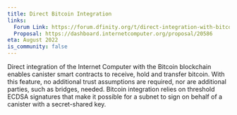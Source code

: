 ```yaml
---
title: Direct Bitcoin Integration
links:
  Forum Link: https://forum.dfinity.org/t/direct-integration-with-bitcoin/6147
  Proposal: https://dashboard.internetcomputer.org/proposal/20586
eta: August 2022
is_community: false
---
```


Direct integration of the Internet Computer with the Bitcoin blockchain enables canister smart contracts to receive, hold and transfer bitcoin. With this feature, no additional trust assumptions are required, nor are additional parties, such as bridges, needed. Bitcoin integration relies on threshold ECDSA signatures that make it possible for a subnet to sign on behalf of a canister with a secret-shared key.
